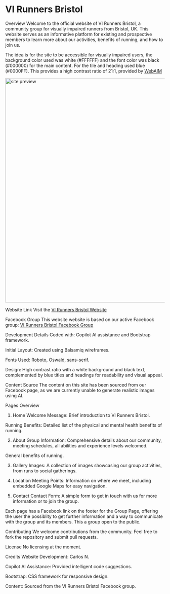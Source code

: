 # VI Runners Bristol

Overview
Welcome to the official website of VI Runners Bristol, a community group for visually impaired runners from Bristol, UK. 
This website serves as an informative platform for existing and prospective members to learn more about our activities, benefits of running, and how to join us.

The idea is for the site to be accessible for visually impaired users, the background color used was white (#FFFFFF) and the font color was black (#000000) for the main content.
For the tile and heading used blue (#0000FF). This provides a high contrast ratio of 21:1, provided by [WebAIM](https://webaim.org/resources/contrastchecker/?fcolor=0000FF&bcolor=FFFFFF)

  <img width="708" alt="site preview" src="https://github.com/user-attachments/assets/73c1b2a9-7f10-4d5a-a15a-6f16eed558b8">


Website Link
Visit the [VI Runners Bristol Website](https://carlos-n21.github.io/p1-vi-runners/)

Facebook Group
This website website is based on our active Facebook group: [VI Runners Bristol Facebook Group](https://www.facebook.com/groups/1890506954520150/)

Development Details
Coded with: Copilot AI assistance and Bootstrap framework.

Initial Layout: Created using Balsamiq wireframes.



Fonts Used: Roboto, Oswald, sans-serif.

Design: High contrast ratio with a white background and black text, complemented by blue titles and headings for readability and visual appeal.

Content Source
The content on this site has been sourced from our Facebook page, as we are currently unable to generate realistic images using AI.

Pages Overview
1. Home
Welcome Message: Brief introduction to VI Runners Bristol.

Running Benefits: Detailed list of the physical and mental health benefits of running.

2. About
Group Information: Comprehensive details about our community, meeting schedules, all abilities and experience levels welcomed.

General benefits of running.

3. Gallery
Images: A collection of images showcasing our group activities, from runs to social gatherings.

4. Location
Meeting Points: Information on where we meet, including embedded Google Maps for easy navigation.

5. Contact
Contact Form: A simple form to get in touch with us for more information or to join the group.

Each page has a Facebook link on the footer for the Group Page, offering the user the possiblity to get further information and a way to communicate with the group and its members. This a group open to the public.

Contributing
We welcome contributions from the community. Feel free to fork the repository and submit pull requests.

License
No licensing at the moment.

Credits
Website Development: Carlos N.

Copilot AI Assistance: Provided intelligent code suggestions.

Bootstrap: CSS framework for responsive design.

Content: Sourced from the VI Runners Bristol Facebook group.
